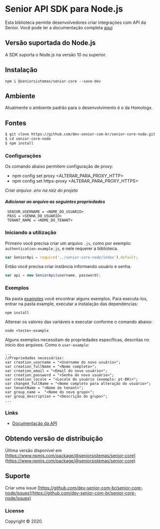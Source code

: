 # Senior API SDK para Node.js

Esta biblioteca permite desenvolvedores criar integrações com API da Senior. Você pode ler a documentação completa [aqui](https://dev.senior.com.br/api/platform/)
 
## Versão suportada do Node.js

A SDK suporta o Node.js na versão 10 ou superior.
 
## Instalação
```
npm i @seniorsistemas/senior-core --save-dev
```

## Ambiente
Atualmente o ambiente padrão para o desenvolvimento é o da Homologx.

## Fontes
```sh
$ git clone https://github.com/dev-senior-com-br/senior-core-node.git
$ cd senior-core-node
$ npm install
```

### Configurações
Os comando abaixo permitem configuração de proxy:
 - npm config set proxy <ALTERAR_PARA_PROXY_HTTP>
 - npm config set https-proxy <ALTERAR_PARA_PROXY_HTTPS>

_Criar arquivo *.env* na raíz do projeto_

#### _Adicionar ao arquivo as seguintes propriedades_ 
```text
 SENIOR_USERNAME = <NOME_DO_USUARIO>
 PASS = <SENHA_DO_USUARIO>
 TENANT_NAME = <NOME_DO_TENANT>
```

### Iniciando a utilização

Primeiro você precisa criar um arquivo `.js`, como por exemplo: `authentication-example.js`, e nele requerer a biblioteca.

```javascript
var SeniorApi = require('../senior-core-node/index').default;
```

Então você precisa criar instância informando usuário e senha.

```javascript
var api = new SeniorApi(username, password);
```

### Exemplos
Na pasta [examples](https://github.com/dev-senior-com-br/senior-core-node/tree/develop/examples) você encontrar alguns exemplos.
Para executa-los, entrar na pasta example, executar a instalação das dependencias:
```
npm install
```

Alterear os valores das variáveis e executar conforme o comando abaixo:
```
node <teste>-example
``` 

Alguns exemplos necessitam de propriedades específicas, descritas no inicio dos arquivos. Como o `user-example`:
```
...
//Propriedades necessárias:
var creation_username = "<Username do novo usuário>";
var creation_fullName = "<Nome completo>";
var creation_email = "<Email do novo usuário>";
var creation_password = "<Senha do novo usuário>";
var creation_locale = "<Locale do usuário (exemplo: pt-BR)>";
var changed_fullName = "<Nome completo para alteração do usuário>";
var tenantName = "<Nome do tenant>";
var group_name =  "<Nome do novo grupo>";
var group_description = "<Descrição do grupo>";
...
```


### Links
* [Documentação da API](https://dev.senior.com.br/api/platform/)


## Obtendo versão de distribuição
Última versão disponível em [https://www.npmjs.com/package/@seniorsistemas/senior-core](https://www.npmjs.com/package/@seniorsistemas/senior-core)

## Suporte

Criar uma issue [https://github.com/dev-senior-com-br/senior-core-node/issues](https://github.com/dev-senior-com-br/senior-core-node/issues)

### License

Copyright © 2020.
